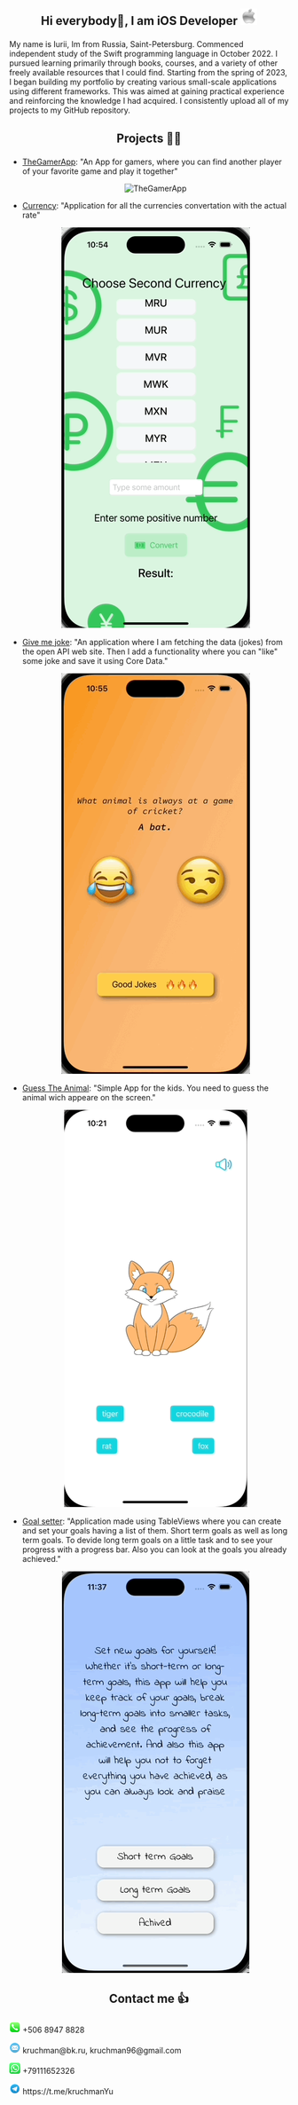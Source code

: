 
## <p align="center"> Hi everybody🤟, I am iOS Developer   <img src="appleLogo.png" alt="image" width="30" height="30" />

My name is Iurii, Im from Russia, Saint-Petersburg. Commenced independent study of the Swift programming language in October 2022. I pursued learning primarily through books, courses, and a variety of other freely available resources that I could find. Starting from the spring of 2023, I began building my portfolio by creating various small-scale applications using different frameworks. This was aimed at gaining practical experience and reinforcing the knowledge I had acquired. I consistently upload all of my projects to my GitHub repository.

## <p align="center"> Projects 🧑‍💻

- [TheGamerApp](https://github.com/kruchman/TheGamerApp): "An App for gamers, where you can find another player of your favorite game and play it together"

  <p align="center">
  <img src="The Gamer App Content/TheGamerApp.gif" alt="TheGamerApp" />
</p>

- [Currency](https://github.com/kruchman/Currency): "Application for all the currencies convertation with the actual rate"

  <p align="center">
  <img src="Currency.gif2.gif" alt="Currency" />
</p>

- [Give me joke](https://github.com/kruchman/Give-me-joke): "An application where I am fetching the data (jokes) from the open API web site. Then I add a functionality where you can "like" some joke and save it using Core Data."

  <p align="center">
  <img src="GiveMeJoke.gif2.gif" alt="Give me joke" />
</p>

- [Guess The Animal](https://github.com/kruchman/Guess-The-Animal): "Simple App for the kids. You need to guess the animal wich appeare on the screen."

  <p align="center">
  <img src="guessTheAnumalGif.gif" alt="GuessTheAnimal" />
</p>

- [Goal setter](https://github.com/kruchman/Goal-setter): "Application made using TableViews where you can create and set your goals having a list of them. Short term goals as well as long term goals. To devide long term goals on a little task and to see your progress with a progress bar. Also you can look at the goals you already achieved."

  <p align="center">
  <img src="GoalSetter.gif2.gif" alt="GoalSetter" />
</p>

## <p align="center"> Contact me 👍

 <p>
  <img src="phone.png" alt="Phone number" width="20" height="20" />
  +506 8947 8828
</p>
<p>
  <img src="mail.png" alt="Mail" width="20" height="20" />
  kruchman@bk.ru, kruchman96@gmail.com
</p>
<p>
  <img src="WhatsApp.png" alt="WhatsApp" width="20" height="20" />
  +79111652326
</p>
<p>
  <img src="telegram.png" alt="Telegram" width="20" height="20" />
  https://t.me/kruchmanYu
</p>
